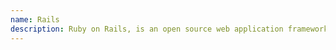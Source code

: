 ```yaml
---
name: Rails
description: Ruby on Rails, is an open source web application framework written in Ruby language.
---
```

